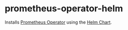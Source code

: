 # prometheus-operator-helm

Installs [Prometheus Operator](https://github.com/coreos/prometheus-operator) using the [Helm Chart](https://github.com/helm/charts/tree/master/stable/prometheus-operator).
